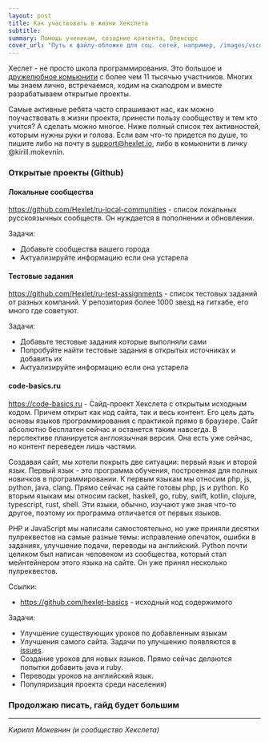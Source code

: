 ```yaml
---
layout: post
title: Как участвовать в жизни Хекслета
subtitle:
summary: Помощь ученикам, созадние контента, Опенсорс
cover_url: "Путь к файлу-обложке для соц. сетей, например, /images/vscode_eslint.png"
---
```


Хеслет - не просто школа программирования. Это большое и [дружелюбное комьюнити](http://slack-ru.hexlet.io) с более чем 11 тысячью участников. Многих мы знаем лично, встречаемся, ходим на скалодром и вместе разрабатываем открытые проекты.

Самые активные ребята часто спрашивают нас, как можно поучаствовать в жизни проекта, принести пользу сообществу и тем кто учится? А сделать можно многое. Ниже полный список тех активностей, которым нужны руки и голова. Если вам что-то придется по душе, то пишите либо на почту в support@hexlet.io, либо в комьюнити в личку @kirill.mokevnin.

### Открытые проекты (Github)

#### Локальные сообщества

https://github.com/Hexlet/ru-local-communities - список локальных русскоязычных сообществ. Он нуждается в пополнении и обновлении.

Задачи:

* Добавьте сообщества вашего города
* Актуализируйте информацию если она устарела

#### Тестовые задания

https://github.com/Hexlet/ru-test-assignments - список тестовых заданий от разных компаний. У репозитория более 1000 звезд на гитхабе, его много где советуют.

Задачи:

* Добавьте тестовые задания которые выполняли сами
* Попробуйте найти тестовые задания в открытых источниках и добавить их
* Актуализируйте информацию если она устарела

#### code-basics.ru

https://code-basics.ru - Сайд-проект Хекслета с открытым исходным кодом. Причем открыт как код сайта, так и весь контент. Его цель дать основы языков программирования с практикой прямо в браузере. Сайт абсолютно бесплатен сейчас и останется таким навсегда. В перспективе планируется англоязычная версия. Она есть уже сейчас, но контент переведен лишь частями.

Создавая сайт, мы хотели покрыть две ситуации: первый язык и второй язык. Первый язык - это программа обучения, построенная для полных новичков в программировании. К первым языкам мы относим php, js, python, java, clang. Прямо сейчас на сайте готовы php, js и python. Ко вторым языкам мы относим racket, haskell, go, ruby, swift, kotlin, clojure, typescript, rust, shell. Эти языки, обычно, изучают уже зная что-то другое, поэтому их программа отличается от первых языков.

PHP и JavaScript мы написали самостоятельно, но уже приняли десятки пулреквестов на самые разные темы: исправление опечаток, ошибки в заданиях, улучшение подачи, переводы на английский. Python почти целиком был написан человеком из сообщества, который стал мейнтейнером этого языка на сайте. Он уже принял несколько пулреквестов.

Ссылки:

* https://github.com/hexlet-basics - исходный код содержимого

Задачи:

* Улучшение существующих уроков по добавленным языкам
* Улучшения самого сайта. Задачи по улучшению появляются в [issues](https://github.com/hexlet-basics/hexlet_basics/issues).
* Создание уроков для новых языков. Прямо сейчас делаются попытки добавить java и ruby.
* Переводы уроков на английский язык.
* Популяризация проекта среди населения)

### Продолжаю писать, гайд будет большим
---

*Кирилл Мокевнин (и сообщество Хекслета)*
